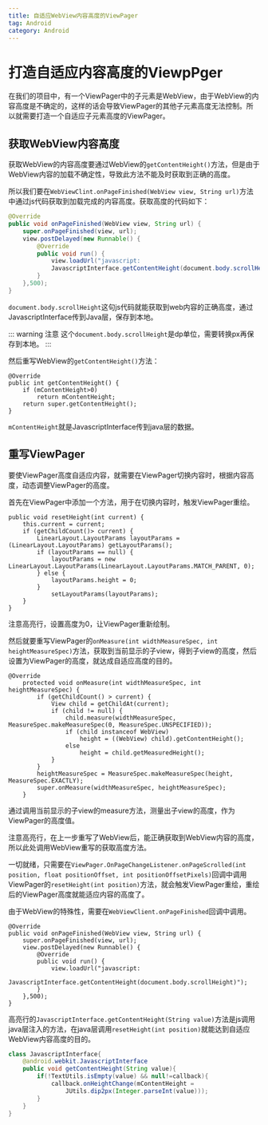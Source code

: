 ```yaml
---
title: 自适应WebView内容高度的ViewPager
tag: Android
category: Android
---
```

# 打造自适应内容高度的ViewpPger
在我们的项目中，有一个ViewPager中的子元素是WebView，由于WebView的内容高度是不确定的，这样的话会导致ViewPager的其他子元素高度无法控制。所以就需要打造一个自适应子元素高度的ViewPager。

## 获取WebView内容高度

获取WebView的内容高度要通过WebView的`getContentHeight()`方法，但是由于WebView内容的加载不确定性，导致此方法不能及时获取到正确的高度。

所以我们要在`WebViewClint.onPageFinished(WebView view, String url)`方法中通过js代码获取到加载完成的内容高度。获取高度的代码如下：

```java
@Override
public void onPageFinished(WebView view, String url) {
    super.onPageFinished(view, url);
    view.postDelayed(new Runnable() {
        @Override
        public void run() {
            view.loadUrl("javascript:
            JavascriptInterface.getContentHeight(document.body.scrollHeight)");
        }
    },500);
}
```

`document.body.scrollHeight`这句js代码就能获取到web内容的正确高度，通过JavascriptInterface传到Java层，保存到本地。

::: warning 注意
这个`document.body.scrollHeight`是dp单位，需要转换px再保存到本地。
:::

然后重写WebView的`getContentHeight()`方法：
```java{3}
@Override
public int getContentHeight() {
    if (mContentHeight>0)
        return mContentHeight;
    return super.getContentHeight();
}
```
`mContentHeight`就是JavascriptInterface传到java层的数据。


## 重写ViewPager

要使ViewPager高度自适应内容，就需要在ViewPager切换内容时，根据内容高度，动态调整ViewPager的高度。

首先在ViewPager中添加一个方法，用于在切换内容时，触发ViewPager重绘。
```java{6,8}
public void resetHeight(int current) {
    this.current = current;
    if (getChildCount()> current) {
        LinearLayout.LayoutParams layoutParams = (LinearLayout.LayoutParams) getLayoutParams();
        if (layoutParams == null) {
            layoutParams = new LinearLayout.LayoutParams(LinearLayout.LayoutParams.MATCH_PARENT, 0);
        } else {
            layoutParams.height = 0;
        }
            setLayoutParams(layoutParams);
    }
}
```

注意高亮行，设置高度为0，让ViewPager重新绘制。

然后就要重写ViewPager的`onMeasure(int widthMeasureSpec, int heightMeasureSpec)`方法，获取到当前显示的子view，得到子view的高度，然后设置为ViewPager的高度，就达成自适应高度的目的。

```java{7,8}
@Override
    protected void onMeasure(int widthMeasureSpec, int heightMeasureSpec) {
        if (getChildCount() > current) {
            View child = getChildAt(current);
            if (child != null) {
                child.measure(widthMeasureSpec, MeasureSpec.makeMeasureSpec(0, MeasureSpec.UNSPECIFIED));
                if (child instanceof WebView)
                    height = ((WebView) child).getContentHeight();
                else
                    height = child.getMeasuredHeight();
            }
        }
        heightMeasureSpec = MeasureSpec.makeMeasureSpec(height, MeasureSpec.EXACTLY);
        super.onMeasure(widthMeasureSpec, heightMeasureSpec);
    }
```
通过调用当前显示的子view的measure方法，测量出子view的高度，作为ViewPager的高度值。

注意高亮行，在上一步重写了WebView后，能正确获取到WebView内容的高度，所以此处调用WebView重写的获取高度方法。

一切就绪，只需要在`ViewPager.OnPageChangeListener.onPageScrolled(int position, float positionOffset, int positionOffsetPixels)`回调中调用ViewPager的`resetHeight(int position)`方法，就会触发ViewPager重绘，重绘后的ViewPager高度就能适应内容的高度了。

由于WebView的特殊性，需要在`WebViewClient.onPageFinished`回调中调用。
```java{8}
@Override
public void onPageFinished(WebView view, String url) {
    super.onPageFinished(view, url);
    view.postDelayed(new Runnable() {
        @Override
        public void run() {
            view.loadUrl("javascript:
            JavascriptInterface.getContentHeight(document.body.scrollHeight)");
        }
    },500);
}
```

高亮行的`JavascriptInterface.getContentHeight(String value)`方法是js调用java层注入的方法，在java层调用`resetHeight(int position)`就能达到自适应WebView内容高度的目的。

```java
class JavascriptInterface{
    @android.webkit.JavascriptInterface
    public void getContentHeight(String value){
        if(!TextUtils.isEmpty(value) && null!=callback){
            callback.onHeightChange(mContentHeight =
                JUtils.dip2px(Integer.parseInt(value)));
        }
    }
}
```

